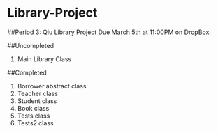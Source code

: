 # Library-Project

##Period 3: Qiu Library Project
Due March 5th at 11:00PM on DropBox. 

##Uncompleted
1. Main Library Class 

##Completed
1. Borrower abstract class
2. Teacher class
3. Student class
4. Book class
5. Tests class
6. Tests2 class
